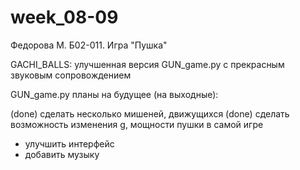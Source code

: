 # week_08-09
Федорова М.  Б02-011. Игра "Пушка"

GACHI_BALLS: улучшенная версия GUN_game.py с прекрасным звуковым сопровождением

GUN_game.py планы на будущее (на выходные):

(done) сделать несколько мишеней, движущихся
(done) сделать возможность изменения g, мощности пушки в самой игре
- улучшить интерфейс
- добавить музыку
